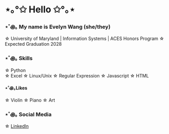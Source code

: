 # ⋆｡°✩ Hello ✩°｡⋆

### ⋆˚꩜｡ My name is Evelyn Wang (she/they)
☆ University of Maryland | Information Systems | ACES Honors Program
☆ Expected Graduation 2028

 ### ⋆˚꩜｡ Skills
 ☆ Python <br>
 ☆ Excel
 ☆ Linux/Unix
 ☆ Regular Expression
 ☆ Javascript
 ☆ HTML

  #### ⋆˚꩜｡Likes
☆ Violin
☆ Piano
☆ Art

### ⋆˚꩜｡ Social Media
☆ [LinkedIn](www.linkedin.com/in/ms-evelyn-wang)
